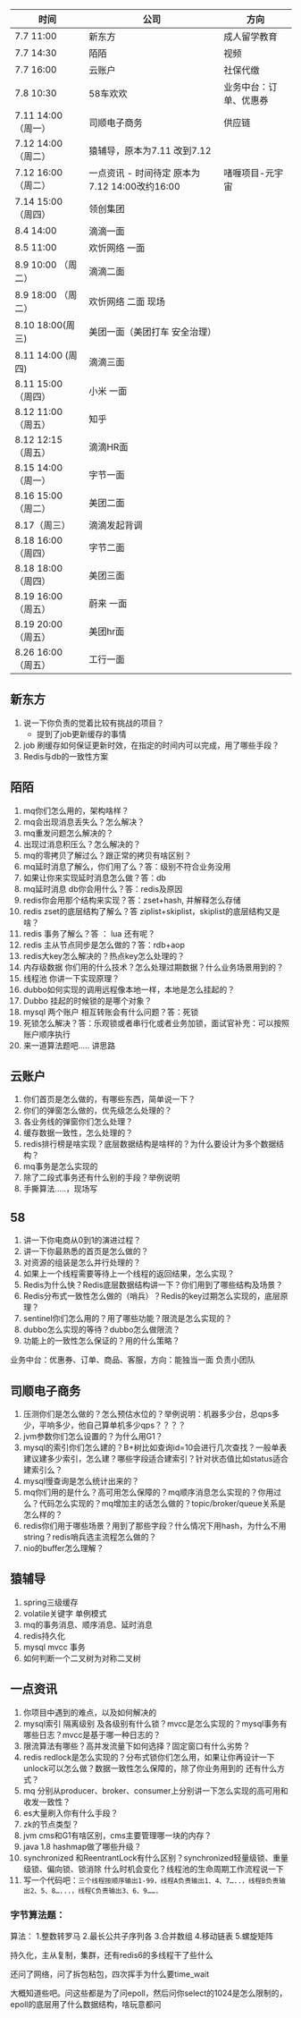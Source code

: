 | 时间                | 公司                                          | 方向                   |
| ------------------- | --------------------------------------------- | ---------------------- |
| 7.7 11:00           | 新东方                                        | 成人留学教育           |
| 7.7 14:30           | 陌陌                                          | 视频                   |
| 7.7 16:00           | 云账户                                        | 社保代缴               |
| 7.8 10:30           | 58车欢欢                                      | 业务中台：订单、优惠券 |
| 7.11 14:00（周一）  | 司顺电子商务                                  | 供应链                 |
| 7.12 14:00（周二）  | 猿辅导，原本为7.11 改到7.12                   |                        |
| 7.12 16:00 （周二） | 一点资讯 - 时间待定 原本为7.12 14:00改约16:00 | 啫喱项目-元宇宙        |
| 7.14 15:00（周四）  | 领创集团                                      |                        |
| 8.4 14:00           | 滴滴一面                                      |                        |
| 8.5 11:00           | 欢忻网络 一面                                 |                        |
| 8.9 10:00 （周二）  | 滴滴二面                                      |                        |
| 8.9 18:00 （周二）  | 欢忻网络 二面 现场                            |                        |
| 8.10 18:00(周三)    | 美团一面（美团打车 安全治理）                 |                        |
| 8.11 14:00 (周四)   | 滴滴三面                                      |                        |
| 8.11 15:00（周四）  | 小米 一面                                     |                        |
| 8.12 11:00（周五）  | 知乎                                          |                        |
| 8.12 12:15（周五）  | 滴滴HR面                                      |                        |
| 8.15 14:00（周一）  | 字节一面                                      |                        |
| 8.16 15:00 （周二） | 美团二面                                      |                        |
| 8.17（周三）        | 滴滴发起背调                                  |                        |
| 8.18 16:00（周四）  | 字节二面                                      |                        |
| 8.18 18:00（周四）  | 美团三面                                      |                        |
| 8.19 16:00（周五）  | 蔚来 一面                                     |                        |
| 8.19 20:00（周五）  | 美团hr面                                      |                        |
| 8.26 16:00 （周五） | 工行一面                                      |                        |



## 新东方

1. 说一下你负责的觉着比较有挑战的项目？
   - 提到了job更新缓存的事情
2. job 刷缓存如何保证更新时效，在指定的时间内可以完成，用了哪些手段？
3. Redis与db的一致性方案

## 陌陌

1. mq你们怎么用的，架构啥样？
2. mq会出现消息丢失么？怎么解决？
3. mq重发问题怎么解决的？
4. 出现过消息积压么？怎么解决的？
5. mq的零拷贝了解过么？跟正常的拷贝有啥区别？
6. mq延时消息了解么，你们用了么？答：级别不符合业务没用
7. 如果让你来实现延时消息怎么做？答：db
8. mq延时消息 db你会用什么？答：redis及原因
9. redis你会用那个结构来实现？答：zset+hash, 并解释怎么存储
10. redis zset的底层结构了解么？答 ziplist+skiplist，skiplist的底层结构又是啥？
11. redis 事务了解么？答 ： lua 还有呢？
12. redis 主从节点同步是怎么做的？答：rdb+aop
13. redis大key怎么解决的？热点key怎么处理的？
14. 内存级数据 你们用的什么技术？怎么处理过期数据？什么业务场景用到的？
15. 线程池 你讲一下实现原理？
16. dubbo如何实现的调用远程像本地一样，本地是怎么挂起的？
17. Dubbo 挂起的时候锁的是哪个对象？
18. mysql 两个账户 相互转账会有什么问题？答：死锁
19. 死锁怎么解决？答：乐观锁或者串行化或者业务加锁，面试官补充：可以按照账户顺序执行
20. 来一道算法题吧..... 讲思路

## 云账户

1. 你们首页是怎么做的，有哪些东西，简单说一下？
2. 你们的弹窗怎么做的，优先级怎么处理的？
3. 各业务线的弹窗你们怎么处理？
4. 缓存数据一致性，怎么处理的？
5. redis排行榜是啥实现？底层数据结构是啥样的？为什么要设计为多个数据结构？
6. mq事务是怎么实现的
7. 除了二段式事务还有什么别的手段？举例说明
8. 手撕算法.....，现场写

## 58

1. 讲一下你电商从0到1的演进过程？
2. 讲一下你最熟悉的首页是怎么做的？
3. 对资源的组装是怎么并行处理的？
4. 如果上一个线程需要等待上一个线程的返回结果，怎么实现？
5. Redis为什么快？Redis底层数据结构讲一下？你们用到了哪些结构及场景？
6. Redis分布式一致性怎么做的（哨兵）？Redis的key过期怎么实现的，底层原理？
7. sentinel你们怎么用的？用了哪些功能？限流是怎么实现的？
8. dubbo怎么实现的等待？dubbo怎么做限流？
9. 功能上的一致性怎么保证的？用的什么策略？

业务中台：优惠券、订单、商品、客服，方向：能独当一面 负责小团队

## 司顺电子商务

1. 压测你们是怎么做的？怎么预估水位的？举例说明：机器多少台，总qps多少，平响多少，他自己算单机多少qps？？？？
2. jvm参数你们怎么设置的？为什么用G1？
3. mysql的索引你们怎么建的？B+树比如查询id=10会进行几次查找？一般单表建议建多少索引，怎么建？哪些字段适合建索引？针对状态值比如status适合建索引么？
4. mysql慢查询是怎么统计出来的？
5. mq你们用的是什么？高可用怎么保障的？mq顺序消息怎么实现的？你用过么？代码怎么实现的？mq增加主的话怎么做的？topic/broker/queue关系是怎么样的？
6. redis你们用于哪些场景？用到了那些字段？什么情况下用hash，为什么不用string？redis哨兵选主流程怎么做的？
7. nio的buffer怎么理解？

## 猿辅导

1. spring三级缓存
2. volatile关键字 单例模式
3. mq的事务消息、顺序消息、延时消息
4. redis持久化
5. mysql mvcc 事务
6. 如何判断一个二叉树为对称二叉树

## 一点资讯

1. 你项目中遇到的难点，以及如何解决的
2. mysql索引 隔离级别 及各级别有什么锁？mvcc是怎么实现的？mysql事务有哪些日志？mvcc是基于哪一种日志的？
3. 限流算法有哪些？高并发流量下如何选择？固定窗口有什么劣势？
4. redis redlock是怎么实现的？分布式锁你们怎么用，如果让你再设计一下 unlock可以怎么做？数据一致性怎么保障的，除了你业务用到的 还有什么方式？
5. mq 分别从producer、broker、consumer上分别讲一下怎么实现的高可用和收发一致性？
6. es大量刷入你有什么手段？
7. zk的节点类型？
8. jvm cms和G1有啥区别，cms主要管理哪一块的内存？
9. java 1.8 hashmap做了哪些升级？
10. synchronized 和ReentrantLock有什么区别？synchronized轻量级锁、重量级锁、偏向锁、锁消除 什么时机会变化？线程池的生命周期工作流程说一下
11. 写一个代码吧：` 三个线程按顺序输出1-99，线程A负责输出1、4、7…..，线程B负责输出2、5、8…...，线程C负责输出3、6、9……. `





### 字节算法题：

算法：
1.整数转罗马
2.最长公共子序列各
3.合并数组
4.移动链表
5.螺旋矩阵





持久化，主从复制，集群，还有redis6的多线程干了些什么

还问了网络，问了拆包粘包，四次挥手为什么要time_wait

大概知道些吧。问这些都是为了问epoll，然后问你select的1024是怎么限制的，epoll的底层用了什么数据结构，啥玩意都问
